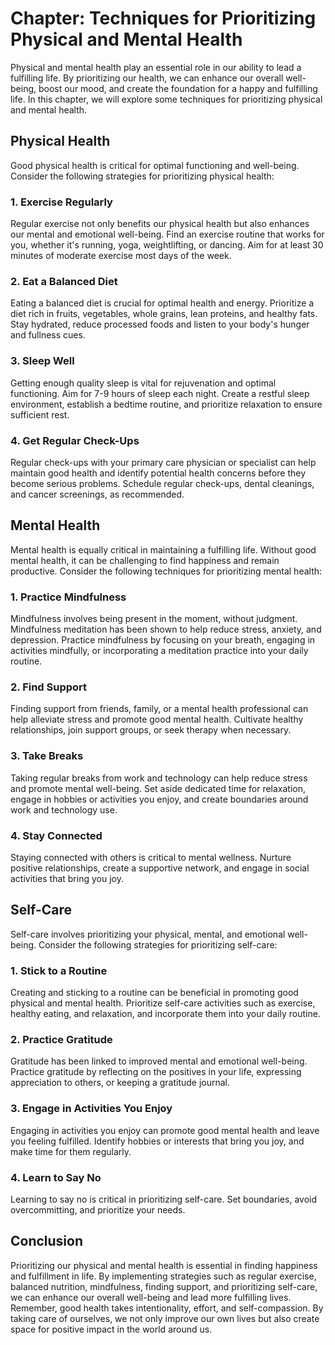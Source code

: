 Chapter: Techniques for Prioritizing Physical and Mental Health
===============================================================

Physical and mental health play an essential role in our ability to lead a fulfilling life. By prioritizing our health, we can enhance our overall well-being, boost our mood, and create the foundation for a happy and fulfilling life. In this chapter, we will explore some techniques for prioritizing physical and mental health.

Physical Health
---------------

Good physical health is critical for optimal functioning and well-being. Consider the following strategies for prioritizing physical health:

### 1. Exercise Regularly

Regular exercise not only benefits our physical health but also enhances our mental and emotional well-being. Find an exercise routine that works for you, whether it's running, yoga, weightlifting, or dancing. Aim for at least 30 minutes of moderate exercise most days of the week.

### 2. Eat a Balanced Diet

Eating a balanced diet is crucial for optimal health and energy. Prioritize a diet rich in fruits, vegetables, whole grains, lean proteins, and healthy fats. Stay hydrated, reduce processed foods and listen to your body's hunger and fullness cues.

### 3. Sleep Well

Getting enough quality sleep is vital for rejuvenation and optimal functioning. Aim for 7-9 hours of sleep each night. Create a restful sleep environment, establish a bedtime routine, and prioritize relaxation to ensure sufficient rest.

### 4. Get Regular Check-Ups

Regular check-ups with your primary care physician or specialist can help maintain good health and identify potential health concerns before they become serious problems. Schedule regular check-ups, dental cleanings, and cancer screenings, as recommended.

Mental Health
-------------

Mental health is equally critical in maintaining a fulfilling life. Without good mental health, it can be challenging to find happiness and remain productive. Consider the following techniques for prioritizing mental health:

### 1. Practice Mindfulness

Mindfulness involves being present in the moment, without judgment. Mindfulness meditation has been shown to help reduce stress, anxiety, and depression. Practice mindfulness by focusing on your breath, engaging in activities mindfully, or incorporating a meditation practice into your daily routine.

### 2. Find Support

Finding support from friends, family, or a mental health professional can help alleviate stress and promote good mental health. Cultivate healthy relationships, join support groups, or seek therapy when necessary.

### 3. Take Breaks

Taking regular breaks from work and technology can help reduce stress and promote mental well-being. Set aside dedicated time for relaxation, engage in hobbies or activities you enjoy, and create boundaries around work and technology use.

### 4. Stay Connected

Staying connected with others is critical to mental wellness. Nurture positive relationships, create a supportive network, and engage in social activities that bring you joy.

Self-Care
---------

Self-care involves prioritizing your physical, mental, and emotional well-being. Consider the following strategies for prioritizing self-care:

### 1. Stick to a Routine

Creating and sticking to a routine can be beneficial in promoting good physical and mental health. Prioritize self-care activities such as exercise, healthy eating, and relaxation, and incorporate them into your daily routine.

### 2. Practice Gratitude

Gratitude has been linked to improved mental and emotional well-being. Practice gratitude by reflecting on the positives in your life, expressing appreciation to others, or keeping a gratitude journal.

### 3. Engage in Activities You Enjoy

Engaging in activities you enjoy can promote good mental health and leave you feeling fulfilled. Identify hobbies or interests that bring you joy, and make time for them regularly.

### 4. Learn to Say No

Learning to say no is critical in prioritizing self-care. Set boundaries, avoid overcommitting, and prioritize your needs.

Conclusion
----------

Prioritizing our physical and mental health is essential in finding happiness and fulfillment in life. By implementing strategies such as regular exercise, balanced nutrition, mindfulness, finding support, and prioritizing self-care, we can enhance our overall well-being and lead more fulfilling lives. Remember, good health takes intentionality, effort, and self-compassion. By taking care of ourselves, we not only improve our own lives but also create space for positive impact in the world around us.
